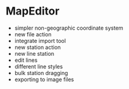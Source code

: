 # MapEditor
* simpler non-geographic coordinate system
* new file action
* integrate import tool
* new station action
* new line station
* edit lines
* different line styles
* bulk station dragging
* exporting to image files
